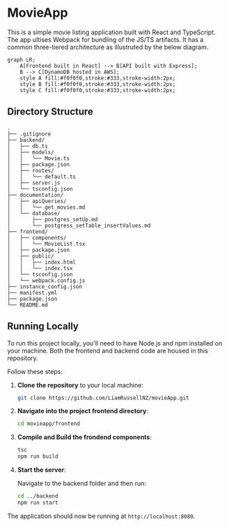 # MovieApp

This is a simple movie listing application built with React and TypeScript. The app ultises Webpack for bundling of the JS/TS artifacts.
It has a common three-tiered architecture as illustruted by the below diagram.

```mermaid
graph LR;
    A[Frontend built in React] --> B[API built with Express];
    B --> C[DynamoDB hosted in AWS];
    style A fill:#f0f0f0,stroke:#333,stroke-width:2px;
    style B fill:#f0f0f0,stroke:#333,stroke-width:2px;
    style C fill:#f0f0f0,stroke:#333,stroke-width:2px;
```

## Directory Structure

```
.
├── .gitignore
├── backend/
│   ├── db.ts
│   ├── models/
│   │   └── Movie.ts
│   ├── package.json
│   ├── routes/
│   │   └── default.ts
│   ├── server.js
│   └── tsconfig.json
├── documentation/
│   ├── apiQueries/
│   │   └── get_movies.md
│   └── database/
│       ├── postgres_setUp.md
│       └── postgress_setTable_insertValues.md
├── frontend/
│   ├── components/
│   │   └── MovieList.tsx
│   ├── package.json
│   ├── public/
│   │   ├── index.html
│   │   └── index.tsx
│   └── tsconfig.json
│   └── webpack.config.js
├── instance_config.json
├── manifest.yml
├── package.json
└── README.md
```

## Running Locally

To run this project locally, you'll need to have Node.js and npm installed on your machine. Both the frontend and backend code are housed in this repository. 

Follow these steps:

1. **Clone the repository** to your local machine:

    ```sh
    git clone https://github.com/LiamRussellNZ/movieApp.git
    ```

2. **Navigate into the project frontend directory**:

    ```sh
    cd movieapp/frontend
    ```

3. **Compile and Build the frondend components**:

    ```sh  
    tsc
    npm run build
    ```

4. **Start the server**:

    Navigate to the backend folder and then run:

    ```sh
    cd ../backend
    npm run start
    ```

The application should now be running at `http://localhost:8080`.

